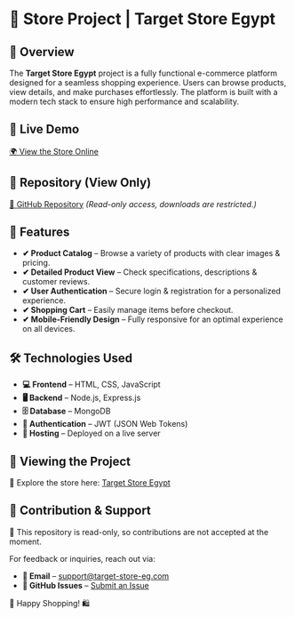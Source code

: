 # 🛒 Store Project | Target Store Egypt

## 🌟 Overview
The **Target Store Egypt** project is a fully functional e-commerce platform designed for a seamless shopping experience. Users can browse products, view details, and make purchases effortlessly. The platform is built with a modern tech stack to ensure high performance and scalability.

## 🔗 Live Demo
[🌍 View the Store Online](https://target-store-eg.com)

## 📂 Repository (View Only)
[🔗 GitHub Repository](https://github.com/YousefAyman125/Store) *(Read-only access, downloads are restricted.)*

## 🚀 Features
- **✔ Product Catalog** – Browse a variety of products with clear images & pricing.
- **✔ Detailed Product View** – Check specifications, descriptions & customer reviews.
- **✔ User Authentication** – Secure login & registration for a personalized experience.
- **✔ Shopping Cart** – Easily manage items before checkout.
- **✔ Mobile-Friendly Design** – Fully responsive for an optimal experience on all devices.

## 🛠 Technologies Used
- **💻 Frontend** – HTML, CSS, JavaScript
- **🖥 Backend** – Node.js, Express.js
- **🗄 Database** – MongoDB
- **🔐 Authentication** – JWT (JSON Web Tokens)
- **🚀 Hosting** – Deployed on a live server

## 👀 Viewing the Project
🔎 Explore the store here: [Target Store Egypt](https://target-store-eg.com)

## 💬 Contribution & Support
📌 This repository is read-only, so contributions are not accepted at the moment.

For feedback or inquiries, reach out via:
- **📧 Email** – [support@target-store-eg.com](mailto:support@target-store-eg.com)
- **🐞 GitHub Issues** – [Submit an Issue](https://github.com/YousefAyman125/Store/issues)

🚀 Happy Shopping! 🛍
